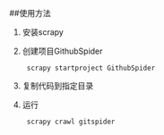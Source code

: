 ##使用方法
1. 安装scrapy
2. 创建项目GithubSpider

        scrapy startproject GithubSpider
3. 复制代码到指定目录
4. 运行

        scrapy crawl gitspider
  
